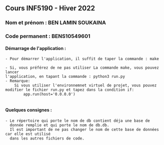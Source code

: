 ## Cours INF5190 - Hiver 2022
### Nom et prénom : BEN LAMIN SOUKAINA
### Code permanent : BENS10549601

#### Démarrage de l'application :
```
- Pour démarrer l'application, il suffit de taper la commande : make
```
```
- Si, vous préférez de ne pas utiliser La commande make, vous pouvez lancer 
l'application, en tapant la commande : python3 run.py 
- Remarque:
    Si vous utiliser l'environnemnet virtuel de projet, vous pouvez modifier le fichier run.py et tapez dans la condition if:
        app.run(host='0.0.0.0')


```
#### Quelques consignes : 
```
- Le répertoire qui porte le nom de db contient déja une base de 
  donnée remplie et qui porte le nom de db.db. 
  Il est important de ne pas changer le nom de cette base de données car elle est utilisé
  dans les autres fichiers de code. 
```